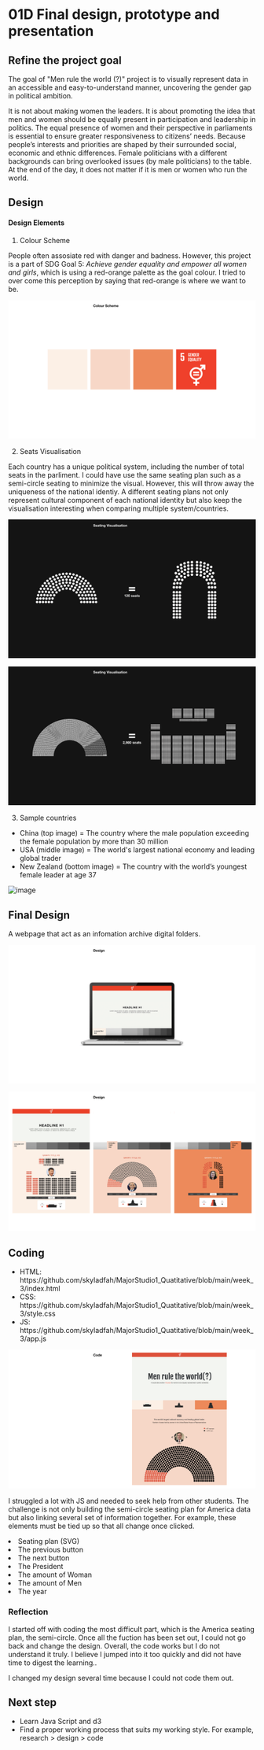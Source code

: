 <h1>01D Final design, prototype and presentation</h1>

<h2>Refine the project goal</h2>
<p>The goal of "Men rule the world (?)" project is to visually represent data in an accessible and easy-to-understand manner, uncovering the gender gap in political ambition. </p>

<p>It is not about making women the leaders. It is about promoting the idea that men and women should be equally present in participation and leadership in politics. The equal presence of women and their perspective in parliaments is essential to ensure greater responsiveness to citizens’ needs. Because people’s interests and priorities are shaped by their surrounded social, economic and ethnic differences. Female politicians with a different backgrounds can bring overlooked issues (by male politicians) to the table. At the end of the day, it does not matter if it is men or women who run the world.</p>

<h2>Design</h2>
<h4>Design Elements</h4>

1. Colour Scheme
<p> People often assosiate red with danger and badness. However, this project is a part of SDG Goal 5: <i>Achieve gender equality and empower all women and girls</i>, which is using a red-orange palette as the goal colour. I tried to over come this perception by saying that red-orange is where we want to be.</p>

![image](https://github.com/skyladfah/MajorStudio1_Quatitative/blob/main/week_3/colour_scheme.png)


2. Seats Visualisation
<p> Each country has a unique political system, including the number of total seats in the parliment. I could have use the same seating plan such as a semi-circle seating to minimize the visual. However, this will throw away the uniqueness of the national identiy. A different seating plans not only represent cultural component of each national identity but also keep the visualisation interesting when comparing multiple system/countries.</p>

![image](https://github.com/skyladfah/MajorStudio1_Quatitative/blob/main/week_3/seats_visualisation_1.png)

![image](https://github.com/skyladfah/MajorStudio1_Quatitative/blob/main/week_3/seats_visualisation_2.png)


3. Sample countries
<ul>
<li> China (top image) = The country where the male population exceeding the female population by more than 30 million</li> 
<li> USA (middle image) = The world's largest national economy and leading global trader</li> 
<li> New Zealand (bottom image) = The country with the world’s youngest female leader at age 37</li> 
</ul>

![image](https://github.com/skyladfah/MajorStudio1_Quatitative/blob/main/week_3/sample_countries.png)

<h2>Final Design</h2>
A webpage that act as an infomation archive digital folders. 

![image](https://github.com/skyladfah/MajorStudio1_Quatitative/blob/main/week_3/design_mockup.png)

![image](https://github.com/skyladfah/MajorStudio1_Quatitative/blob/main/week_3/design_interaction.png)


<h2>Coding</h2>

<ul>
<li> HTML: https://github.com/skyladfah/MajorStudio1_Quatitative/blob/main/week_3/index.html
<li> CSS: https://github.com/skyladfah/MajorStudio1_Quatitative/blob/main/week_3/style.css
<li> JS: https://github.com/skyladfah/MajorStudio1_Quatitative/blob/main/week_3/app.js
</ul>

![image](https://github.com/skyladfah/Major-Studio/blob/main/code_still_screenshot.png)

<p>I struggled a lot with JS and needed to seek help from other students. The challenge is not only building the semi-circle seating plan for America data but also linking several set of information together. For example, these elements must be tied up so that all change once clicked. 

  <li> Seating plan (SVG)
  <li> The previous button
  <li> The next button
  <li> The President
  <li> The amount of Woman
  <li> The amount of Men
  <li> The year

  
<h3>Reflection</h3>
<p>I started off with coding the most difficult part, which is the America seating plan, the semi-circle. Once all the fuction has been set out, I could not go back and change the design. Overall, the code works but I do not understand it truly. I believe I jumped into it too quickly and did not have time to digest the learning.. </p>

<p>I changed my design several time because I could not code them out.</p>
  
<h2>Next step</h2>
<ul>
  <li> Learn Java Script and d3 </li> 
  <li> Find a proper working process that suits my working style. For example, research > design > code  </li> 
<ul>
